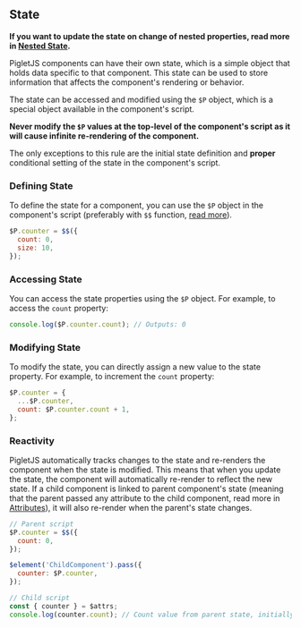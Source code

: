 ## State

**If you want to update the state on change of nested properties, read more in [Nested State](Component_data/Nested_state).**

PigletJS components can have their own state, which is a simple object that holds data specific to that component.
This state can be used to store information that affects the component's rendering or behavior.

The state can be accessed and modified using the `$P` object, which is a special object available in the component's script.

**Never modify the `$P` values at the top-level of the component's script as it will cause infinite re-rendering of the component.**

The only exceptions to this rule are the initial state definition and **proper** conditional setting of the state in the component's script.

### Defining State

To define the state for a component, you can use the `$P` object in the component's script (preferably with `$$` function, [read more](Component_data/Initial_value)).

```javascript
$P.counter = $$({
  count: 0,
  size: 10,
});
```

### Accessing State

You can access the state properties using the `$P` object. For example, to access the `count` property:

```javascript
console.log($P.counter.count); // Outputs: 0
```

### Modifying State

To modify the state, you can directly assign a new value to the state property. For example, to increment the `count` property:

```javascript
$P.counter = {
  ...$P.counter,
  count: $P.counter.count + 1,
};
```

### Reactivity

PigletJS automatically tracks changes to the state and re-renders the component when the state is modified.
This means that when you update the state, the component will automatically re-render to reflect the new state.
If a child component is linked to parent component's state (meaning that the parent passed any attribute to the child component, read more in [Attributes](Component_data/Attributes)), it will also re-render when the parent's state changes.

```javascript
// Parent script
$P.counter = $$({
  count: 0,
});

$element('ChildComponent').pass({
  counter: $P.counter,
});
```

```javascript
// Child script
const { counter } = $attrs;
console.log(counter.count); // Count value from parent state, initially 0
```
